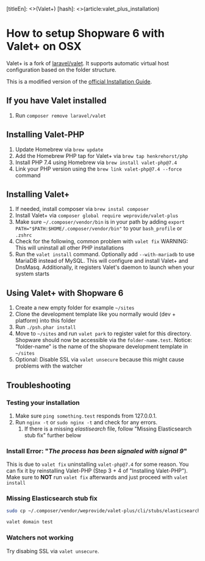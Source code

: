 [titleEn]: <>(Valet+)
[hash]: <>(article:valet_plus_installation)

# How to setup Shopware 6 with Valet+ on OSX
Valet+ is a fork of [laravel/valet](https://github.com/laravel/valet). It supports automatic virtual host configuration based on the folder structure.

This is a modified version of the [official Installation Guide](https://github.com/weprovide/valet-plus/wiki/Installation).

## If you have Valet installed

1. Run `composer remove laravel/valet`

## Installing Valet-PHP

1. Update Homebrew via `brew update`
2. Add the Homebrew PHP tap for Valet+ via `brew tap henkrehorst/php`
3. Install PHP 7.4 using Homebrew via `brew install valet-php@7.4`
4. Link your PHP version using the `brew link valet-php@7.4 --force` command

## Installing Valet+

1. If needed, install composer via `brew instal composer`
2. Install Valet+ via `composer global require weprovide/valet-plus`
3. Make sure `~/.composer/vendor/bin` is in your path by adding `export PATH="$PATH:$HOME/.composer/vendor/bin"` to your `bash_profile` or `.zshrc`
4. Check for the following, common problem with `valet fix` WARNING: This will uninstall all other PHP installations
5. Run the `valet install` command. Optionally add `--with-mariadb` to use MariaDB instead of MySQL. This will configure and install Valet+ and DnsMasq. Additionally, it registers Valet's daemon to launch when your system starts

## Using Valet+ with Shopware 6

1. Create a new empty folder for example `~/sites`
2. Clone the development template like you normally would (dev + platform) into this folder
3. Run `./psh.phar install`
4. Move to `~/sites` and run `valet park` to register valet for this directory. Shopware should now be accessible via the `folder-name.test`. Notice: "folder-name" is the name of the shopware development template in `~/sites`
5. Optional: Disable SSL via `valet unsecure` because this might cause problems with the watcher

## Troubleshooting

### Testing your installation

1. Make sure `ping something.test` responds from 127.0.0.1.
2. Run `nginx -t` or `sudo nginx -t` and check for any errors.
	1. If there is a missing *elastisearch* file, follow "Missing Elasticsearch stub fix" further below

 ### Install Error: "*The process has been signaled with signal 9*"

 This is due to `valet fix` uninstalling `valet-php@7.4` for some reason. You can fix it by reinstalling Valet-PHP (Step 3 + 4 of "Installing Valet-PHP").
 Make sure to **NOT** run `valet fix` afterwards and just proceed with `valet install`
 
 ### Missing Elasticsearch stub fix

 ```bash
sudo cp ~/.composer/vendor/weprovide/valet-plus/cli/stubs/elasticsearch.conf /usr/local/etc/nginx/valet/elasticsearch.conf
```

```bash
valet domain test
```

### Watchers not working

Try disabing SSL via `valet unsecure`.
